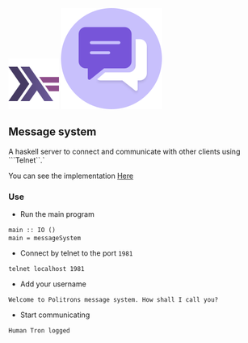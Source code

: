 ![My image](../../../img/feature.png) ![My image](../../../img/chat.svg)

## Message system

A haskell server to connect and communicate with other clients using ```Telnet``.`

You can see the implementation [Here](MessageSystem.hs)

### Use

* Run the main program
```.haskell
main :: IO ()
main = messageSystem
```
* Connect by telnet to the port ```1981```
```
telnet localhost 1981
```
* Add your username
```
Welcome to Politrons message system. How shall I call you?
```
* Start communicating
```
Human Tron logged
```